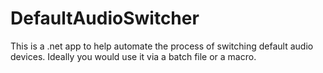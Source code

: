 DefaultAudioSwitcher
====================

This is a .net app to help automate the process of switching default audio devices. Ideally you would use it via a batch file or a macro.
